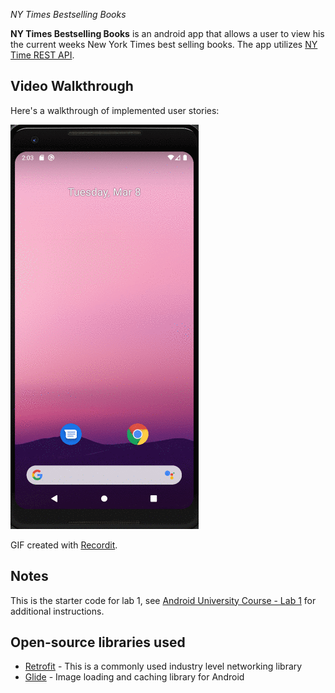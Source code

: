 
*NY Times Bestselling Books*

**NY Times Bestselling Books** is an android app that allows a user to view his the current weeks New York Times best selling books. The app utilizes [NY Time REST API](https://developer.nytimes.com/).

<!-- 
## User Stories

The following functionality are implemented:


The following **optional** features are implemented:

The following **additional** features are implemented:

- [ ] List anything else that you can get done to improve the app functionality!
 -->
## Video Walkthrough

Here's a walkthrough of implemented user stories:

![image walktrough](./images/v1.gif)

GIF created with [Recordit](https://recordit.co/).

## Notes

This is the starter code for lab 1, see [Android University Course - Lab 1](https://courses.codepath.org/courses/android_university/unit/1#!exercises) for additional instructions.

## Open-source libraries used

- [Retrofit](https://github.com/square/retrofit) - This is a commonly used industry level networking library
- [Glide](https://github.com/bumptech/glide) - Image loading and caching library for Android